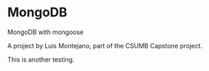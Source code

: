 # MongoDB
MongoDB with mongoose

A project by Luis Montejano, part of the CSUMB Capstone project.

This is another testing.